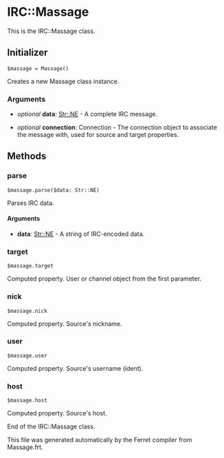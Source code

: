 # IRC::Massage

This is the IRC::Massage class.




## Initializer

```
$massage = Massage()
```

Creates a new Massage class instance.


### Arguments

* *optional* __data__: [Str::NE](/std/doc/String.md) - A complete IRC message.

* *optional* __connection__: Connection - The connection object to associate the message with,
used for source and target properties.

## Methods

### parse

```
$massage.parse($data: Str::NE)
```

Parses IRC data.


#### Arguments

* __data__: [Str::NE](/std/doc/String.md) - A string of IRC-encoded data.



### target

```
$massage.target
```

Computed property. User or channel object from the first parameter.



### nick

```
$massage.nick
```

Computed property. Source's nickname.



### user

```
$massage.user
```

Computed property. Source's username (ident).



### host

```
$massage.host
```

Computed property. Source's host.





End of the IRC::Massage class.

This file was generated automatically by the Ferret compiler from
Massage.frt.